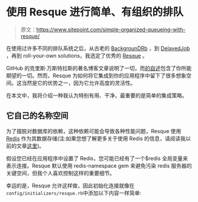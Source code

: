 # 使用 Resque 进行简单、有组织的排队

> 原文：<https://www.sitepoint.com/simple-organized-queueing-with-resque/>

在使用过许多不同的排队系统之后，从古老的 [BackgrounDRb](http://backgroundrb.rubyforge.org/) ，到 [DelayedJob](https://github.com/tobi/delayed_job) ，再到 roll-your-own solutions，我选定了优秀的 [Resque](https://github.com/defunkt/resque) 。

GitHub 的克里斯·万斯特拉斯的著名博客文章说明了一切，而[的自述](https://github.com/defunkt/resque/blob/master/README.markdown)包含了你所能期望的一切。然而，Resque 为如何将它集成到你的应用程序中留下了很多想象空间。这当然是它的优势之一，因为它允许高度的灵活性。

在本文中，我将介绍一种我认为特别有用、干净，最重要的是简单的集成策略。

## 它自己的名称空间

为了摆脱对数据库的依赖，这种依赖可能会导致各种性能问题，Resque 使用 [Redis](http://redis.io) 作为其数据存储(注:如果您想了解更多关于使用 Redis 的信息，请阅读我以前的文章[这里](https://www.sitepoint.com/introduction-to-using-redis-with-rails/))。

假设您已经在应用程序中设置了 Redis，您可能已经有了一个$redis 全局变量来表示连接。Resque 默认使用 redis-namespace gem 来避免污染 redis 服务器的关键空间，但我个人喜欢控制这样的重要细节。

幸运的是，Resque 允许这样做，因此初始化连接就像在`config/initializers/resque.rb`中添加以下内容一样简单: